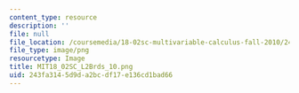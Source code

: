 ```yaml
---
content_type: resource
description: ''
file: null
file_location: /coursemedia/18-02sc-multivariable-calculus-fall-2010/243fa3145d9da2bcdf17e136cd1bad66_MIT18_02SC_L2Brds_10.png
file_type: image/png
resourcetype: Image
title: MIT18_02SC_L2Brds_10.png
uid: 243fa314-5d9d-a2bc-df17-e136cd1bad66
---
```

